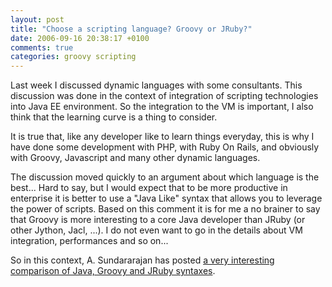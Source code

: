 ```yaml
---
layout: post
title: "Choose a scripting language? Groovy or JRuby?"
date: 2006-09-16 20:38:17 +0100
comments: true
categories: groovy scripting
---
```

Last week I discussed dynamic languages with some consultants. This discussion was done in the context of integration of scripting technologies into Java EE environment. So the integration to the VM is important, I also think that the learning curve is a thing to consider.

It is true that, like any developer Iike to learn things everyday, this is why I have done some development with PHP, with Ruby On Rails, and obviously with Groovy, Javascript and many other dynamic languages.

The discussion moved quickly to an argument about which language is the best... Hard to say, but I would expect that to be more productive in enterprise it is better to use a "Java Like" syntax that allows you to leverage the power of scripts. Based on this comment it is for me a no brainer to say that Groovy is more interesting to a core Java developer than JRuby (or other Jython, Jacl, ...). I do not even want to go in the details about VM integration, performances and so on...

So in this context, A. Sundararajan has posted [a very interesting comparison of Java, Groovy and JRuby syntaxes](http://blogs.sun.com/sundararajan/entry/java_groovy_and_j_ruby).
